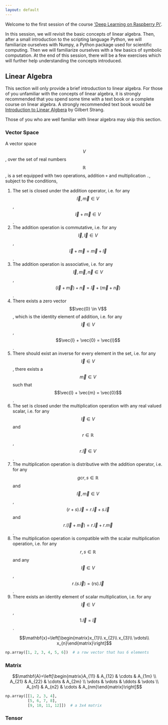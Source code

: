 ```yaml
---
layout: default
---
```


Welcome to the first session of the course ['Deep Learning on Raspberry Pi'](../README.md).

In this session, we will revisit the basic concepts of linear algebra. Then, after a small introduction to the scripting language Python, we will familiarize ourselves with Numpy, a Python package used for scientific computing. Then we will familiarize ourselves with a few basics of symbolic computation. At the end of this session, there will be a few exercises which will further help understanding the concepts introduced.

## Linear Algebra

This section will only provide a brief introduction to linear algebra. For those of you unfamiliar with the concepts of linear algebra, it is strongly recommended that you spend some time with a text book or a complete course on linear algebra. A strongly recommended text book would be [Introduction to Linear Algbera](math.mit.edu/~gs/linearalgebra/) by Gilbert Strang.

Those of you who are well familiar with linear algebra may skip this section.

### Vector Space
A vector space $$V$$, over the set of real numbers $$\mathbb{R}$$, is a set equipped with two operations, addition `+` and multiplication `.`, subject to the conditions,
1. The set is closed under the addition operator, i.e. for any $$\vec{l}, \vec{m} \in V$$, $$\vec{l} + \vec{m} \in V$$.
2. The addition operation is commutative, i.e. for any $$\vec{l}, \vec{l} \in V$$, $$\vec{l} + \vec{m} = \vec{m} + \vec{l}$$.
3. The addition operation is associative, i.e. for any $$\vec{l}, \vec{m}, \vec{n} \in V$$, $$(\vec{l} + \vec{m}) + \vec{n} = \vec{l} + (\vec{m} + \vec{n})$$.
4. There exists a zero vector $$\vec{0} \in V$$, which is the identity element of addition, i.e. for any $$\vec{l} \in V$$, $$\vec{l} + \vec{0} = \vec{l}$$.
5. There should exist an inverse for every element in the set, i.e. for any $$\vec{l} \in V$$, there exists a $$\vec{m} \in V$$ such that $$\vec{l} + \vec{m} = \vec{0}$$.
6. The set is closed under the multiplication operation with any real valued scalar, i.e. for any $$\vec{l} \in V$$ and $$r\in \mathbb{R}$$, $$r.\vec{l} \in V$$.
7. The multiplication operation is distributive with the addition operator, i.e. for any $$gcr, s \in \mathbb{R}$$ and $$\vec{l}, \vec{m} \in V$$, $$(r + s).\vec{l} = r.\vec{l} + s.\vec{l}$$ and $$r.(\vec{l} + \vec{m}) = r.\vec{l} + r.\vec{m}$$.
8. The multiplication operation is compatible with the scalar multiplication operation, i.e. for any $$r, s \in \mathbb{R}$$ and any $$\vec{l} \in V$$, $$r.(s.\vec{l}) = (rs).\vec{l}$$.
9. There exists an identity element of scalar multiplication, i.e. for any $$\vec{l} \in V$$, $$1.\vec{l} = \vec{l}$$.


$$\mathbf{x}=\left[\begin{matrix}x_{1}\\ x_{2}\\ x_{3}\\ \vdots\\ x_{n}\end{matrix}\right]$$


```python
np.array([1, 2, 3, 4, 5, 6])  # a row vector that has 6 elements
```

### Matrix

$$\mathbf{A}=\left[\begin{matrix}A_{11} & A_{12} & \cdots & A_{1m} \\
A_{21} & A_{22} & \cdots & A_{2m} \\
\vdots & \vdots & \ddots & \vdots \\
A_{n1} & A_{n2} & \cdots & A_{nm}\end{matrix}\right]$$

```python
np.array([[1, 2, 3, 4],
          [5, 6, 7, 8],
          [9, 10, 11, 12]])  # a 3x4 matrix
```

### Tensor
